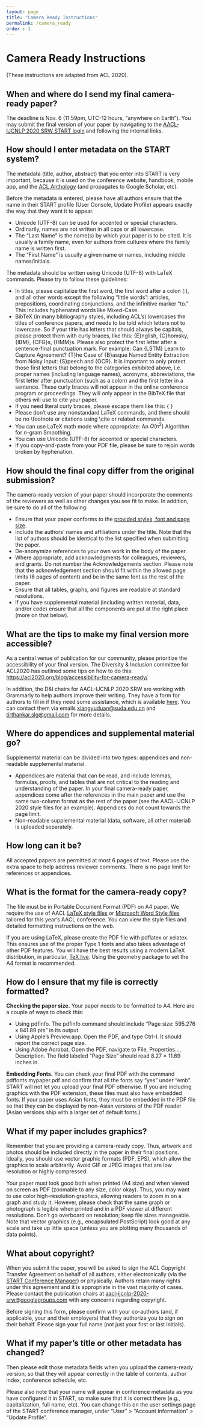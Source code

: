 ```yaml
---
layout: page
title: "Camera Ready Instructions"
permalink: /camera_ready
order : 1
---
```




# Camera Ready Instructions
(These instructions are adapted from ACL 2020).

## When and where do I send my final camera-ready paper?
The deadline is Nov. 6 (11:59pm, UTC-12 hours, “anywhere on Earth”). 
You may submit the final version of your paper by navigating to the [AACL-IJCNLP 2020 SRW START login](https://www.softconf.com/aacl-ijcnlp2020/SRW/) and following the internal links.

## How should I enter metadata on the START system?
The metadata (title, author, abstract) that you enter into START is very important, because it is used on the conference website, handbook, mobile app, and the [ACL Anthology](https://www.aclweb.org/anthology/) (and propagates to Google Scholar, etc).

Before the metadata is entered, please have all authors ensure that the name in their START profile (User Console, Update Profile) appears exactly the way that they want it to appear.
- Unicode (UTF-8) can be used for accented or special characters.
- Ordinarily, names are not written in all caps or all lowercase.
- The “Last Name” is the name(s) by which your paper is to be cited. It is usually a family name, even for authors from cultures where the family name is written first.
- The “First Name” is usually a given name or names, including middle names/initials.

The metadata should be written using Unicode (UTF-8) with LaTeX commands. Please try to follow these guidelines:
- In titles, please capitalize the first word, the first word after a colon (:), and all other words except the following “little words”: articles, prepositions, coordinating conjunctions, and the infinitive marker “to.” This includes hyphenated words like Mixed-Case.
- BibTeX (in many bibliography styles, including ACL’s) lowercases the titles of conference papers, and needs to be told which letters not to lowercase. So if your title has letters that should always be capitals, please protect them with curly braces, like this: {E}nglish, {C}homsky, {IBM}, {CFG}s, {HMM}s. Please also protect the first letter after a sentence-final punctuation mark. For example: Can {LSTM} Learn to Capture Agreement? {T}he Case of {B}asque Named Entity Extraction from Noisy Input: {S}peech and {OCR}. It is important to only protect those first letters that belong to the categories exhibited above, i.e. proper names (including language names), acronyms, abbreviations, the first letter after punctuation (such as a colon) and the first letter in a sentence. These curly braces will not appear in the online conference program or proceedings. They will only appear in the BibTeX file that others will use to cite your paper.
- If you need literal curly braces, please escape them like this: { }
- Please don’t use any nonstandard LaTeX commands, and there should be no \footnote or citations using \cite or related commands.
- You can use LaTeX math mode where appropriate: An $O(n^2)$ Algorithm for $n$-gram Smoothing.
- You can use Unicode (UTF-8) for accented or special characters.
- If you copy-and-paste from your PDF file, please be sure to rejoin words broken by hyphenation.

## How should the final copy differ from the original submission?
The camera-ready version of your paper should incorporate the comments of the reviewers as well as other changes you see fit to make. In addition, be sure to do all of the following:
- Ensure that your paper conforms to the [provided styles, font and page size](http://www.aacl2020.org/calls/papers/#paper-submission-and-templates).
- Include the authors’ names and affiliations under the title. Note that the list of authors should be identical to the list specified when submitting the paper.
- De-anonymize references to your own work in the body of the paper.
- Where appropriate, add acknowledgments for colleagues, reviewers, and grants. Do not number the Acknowledgements section. Please note that the acknowledgement section should fit within the allowed page limits (6 pages of content) and be in the same font as the rest of the paper.
- Ensure that all tables, graphs, and figures are readable at standard resolutions.
- If you have supplemental material (including written material, data, and/or code) ensure that all the components are put at the right place (more on that below).

## What are the tips to make my final version more accessible?
As a central venue of publication for our community, please prioritize the accessibility of your final version. The Diversity & Inclusion committee for ACL2020 has outlined some tips on how to do this:
https://acl2020.org/blog/accessibility-for-camera-ready/

In addition, the D&I chairs for AACL-IJCNLP 2020 SRW are working with Grammarly to help authors improve their writing.
They have a form for authors to fill in if they need some assistance, which is available [here](https://forms.office.com/Pages/ResponsePage.aspx?id=DQSIkWdsW0yxEjajBLZtrQAAAAAAAAAAAAO__Qqi6BNUMVRRQjlPSUxaQUgwRE5FSkFIR01OT1FHTy4u). 
You can contact them via emails <a href="mailto: xiangyuduan@suda.edu.cn">xiangyuduan@suda.edu.cn</a> and <a href="mailto: tirthankar.slg@gmail.com">tirthankar.slg@gmail.com</a> for more details.

## Where do appendices and supplemental material go?
Supplemental material can be divided into two types: appendices and non-readable supplemental material.
- Appendices are material that can be read, and include lemmas, formulas, proofs, and tables that are not critical to the reading and understanding of the paper. In your final camera-ready paper, appendices come after the references in the main paper and use the same two-column format as the rest of the paper (see the AACL-IJCNLP 2020 style files for an example). Appendices do not count towards the page limit.
- Non-readable supplemental material (data, software, all other material) is uploaded separately.

## How long can it be?
All accepted papers are permitted at most 6 pages of text.  Please use the extra space to help address reviewer comments.
There is no page limit for references or appendices.

## What is the format for the camera-ready copy?
The file must be in Portable Document Format (PDF) on A4 paper.
We require the use of AACL [LaTeX style files](http://aacl2020.org/downloads/aacl-ijcnlp2020-templates.zip) or [Microsoft Word Style files](http://aacl2020.org/downloads/aacl-ijcnlp2020.docx) tailored for this year’s AACL conference.
You can view the style files and detailed formatting instructions on the web.

If you are using LaTeX, please create the PDF file with pdflatex or xelatex.
This ensures use of the proper Type 1 fonts and also takes advantage of other PDF features.
You will have the best results using a modern LaTeX distribution, in particular, [TeX live](http://www.tug.org/texlive/).
Using the geometry package to set the A4 format is recommended.

## How do I ensure that my file is correctly formatted?
__Checking the paper size.__ Your paper needs to be formatted to A4. Here are a couple of ways to check this:

- Using pdfinfo. The pdfinfo command should include “Page size: 595.276 x 841.89 pts” in its output.
- Using Apple’s Preview.app. Open the PDF, and type Ctrl-I. It should report the correct page size.
- Using Adobe Acrobat. Open the PDF, navigate to File, Properties…, Description. The field labeled “Page Size” should read 8.27 × 11.69 inches in.

__Embedding Fonts.__ You can check your final PDF with the command pdffonts mypaper.pdf and confirm that all the fonts say “yes” under “emb”. START will not let you upload your final PDF otherwise. If you are including graphics with the PDF extension, these files must also have embedded fonts. If your paper uses Asian fonts, they must be embedded in the PDF file so that they can be displayed by non-Asian versions of the PDF reader (Asian versions ship with a larger set of default fonts.)

## What if my paper includes graphics?
Remember that you are providing a camera-ready copy. Thus, artwork and photos should be included directly in the paper in their final positions. Ideally, you should use vector graphic formats (PDF, EPS), which allow the graphics to scale arbitrarily. Avoid GIF or JPEG images that are low resolution or highly compressed.

Your paper must look good both when printed (A4 size) and when viewed on screen as PDF (zoomable to any size, color okay). Thus, you may want to use color high-resolution graphics, allowing readers to zoom in on a graph and study it. However, please check that the same graph or photograph is legible when printed and in a PDF viewer at different resolutions. Don’t go overboard on resolution; keep file sizes manageable. Note that vector graphics (e.g., encapsulated PostScript) look good at any scale and take up little space (unless you are plotting many thousands of data points).

## What about copyright?
When you submit the paper, you will be asked to sign the ACL Copyright Transfer Agreement on behalf of all authors, either electronically (via the [START Conference Manager](https://www.softconf.com/aacl-ijcnlp2020/SRW/)) or physically.
Authors retain many rights under this agreement and it is appropriate in the vast majority of cases.
Please contact the publication chairs at <a href="mailto: aacl-ijcnlp-2020-srw@googlegroups.com">aacl-ijcnlp-2020-srw@googlegroups.com</a> with any concerns regarding copyright.

Before signing this form, please confirm with your co-authors (and, if applicable, your and their employers) that they authorize you to sign on their behalf. Please sign your full name (not just your first or last initials).

## What if my paper’s title or other metadata has changed?
Then please edit those metadata fields when you upload the camera-ready version, so that they will appear correctly in the table of contents, author index, conference schedule, etc.

Please also note that your name will appear in conference metadata as you have configured it in START, so make sure that it is correct there (e.g., capitalization, full name, etc). You can change this on the user settings page of the START conference manager, under “User” > “Account Information” > “Update Profile”.


